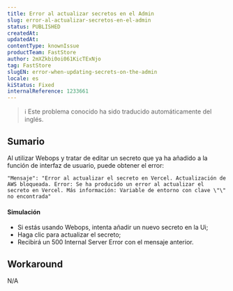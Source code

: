 ```yaml
---
title: Error al actualizar secretos en el Admin
slug: error-al-actualizar-secretos-en-el-admin
status: PUBLISHED
createdAt: 
updatedAt: 
contentType: knownIssue
productTeam: FastStore
author: 2mXZkbi0oi061KicTExNjo
tag: FastStore
slugEN: error-when-updating-secrets-on-the-admin
locale: es
kiStatus: Fixed
internalReference: 1233661
---
```


>ℹ️ Este problema conocido ha sido traducido automáticamente del inglés.

## Sumario


Al utilizar Webops y tratar de editar un secreto que ya ha añadido a la función de interfaz de usuario, puede obtener el error:

    "Mensaje": "Error al actualizar el secreto en Vercel. Actualización de AWS bloqueada. Error: Se ha producido un error al actualizar el secreto en Vercel. Más información: Variable de entorno con clave \"\" no encontrada"



#### Simulación



- Si estás usando Webops, intenta añadir un nuevo secreto en la Ui;
- Haga clic para actualizar el secreto;
- Recibirá un 500 Internal Server Error con el mensaje anterior.

## Workaround


N/A



